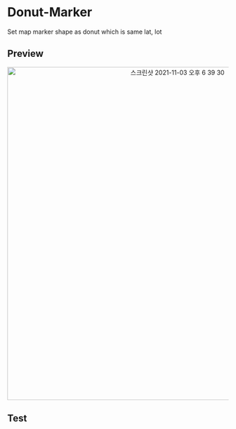 # Donut-Marker
Set map marker shape as donut which is same lat, lot


## Preview

<div align="center">
  <img width="759" alt="스크린샷 2021-11-03 오후 6 39 30" src="https://user-images.githubusercontent.com/16532326/140037818-716fd2c0-6bfd-46ae-83c1-c85f34e55733.png">
</div>


## Test

